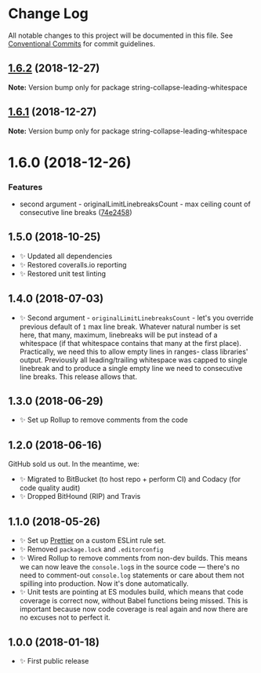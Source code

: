 # Change Log

All notable changes to this project will be documented in this file.
See [Conventional Commits](https://conventionalcommits.org) for commit guidelines.

## [1.6.2](https://bitbucket.org/codsen/codsen/src/master/packages/string-collapse-leading-whitespace/compare/string-collapse-leading-whitespace@1.6.1...string-collapse-leading-whitespace@1.6.2) (2018-12-27)

**Note:** Version bump only for package string-collapse-leading-whitespace





## [1.6.1](https://bitbucket.org/codsen/codsen/src/master/packages/string-collapse-leading-whitespace/compare/string-collapse-leading-whitespace@1.6.0...string-collapse-leading-whitespace@1.6.1) (2018-12-27)

**Note:** Version bump only for package string-collapse-leading-whitespace





# 1.6.0 (2018-12-26)


### Features

* second argument - originalLimitLinebreaksCount - max ceiling count of consecutive line breaks ([74e2458](https://bitbucket.org/codsen/codsen/src/master/packages/string-collapse-leading-whitespace/commits/74e2458))





## 1.5.0 (2018-10-25)

- ✨ Updated all dependencies
- ✨ Restored coveralls.io reporting
- ✨ Restored unit test linting

## 1.4.0 (2018-07-03)

- ✨ Second argument - `originalLimitLinebreaksCount` - let's you override previous default of `1` max line break. Whatever natural number is set here, that many, maximum, linebreaks will be put instead of a whitespace (if that whitespace contains that many at the first place). Practically, we need this to allow empty lines in ranges- class libraries' output. Previously all leading/trailing whitespace was capped to single linebreak and to produce a single empty line we need to consecutive line breaks. This release allows that.

## 1.3.0 (2018-06-29)

- ✨ Set up Rollup to remove comments from the code

## 1.2.0 (2018-06-16)

GitHub sold us out. In the meantime, we:

- ✨ Migrated to BitBucket (to host repo + perform CI) and Codacy (for code quality audit)
- ✨ Dropped BitHound (RIP) and Travis

## 1.1.0 (2018-05-26)

- ✨ Set up [Prettier](https://prettier.io) on a custom ESLint rule set.
- ✨ Removed `package.lock` and `.editorconfig`
- ✨ Wired Rollup to remove comments from non-dev builds. This means we can now leave the `console.log`s in the source code — there's no need to comment-out `console.log` statements or care about them not spilling into production. Now it's done automatically.
- ✨ Unit tests are pointing at ES modules build, which means that code coverage is correct now, without Babel functions being missed. This is important because now code coverage is real again and now there are no excuses not to perfect it.

## 1.0.0 (2018-01-18)

- ✨ First public release
